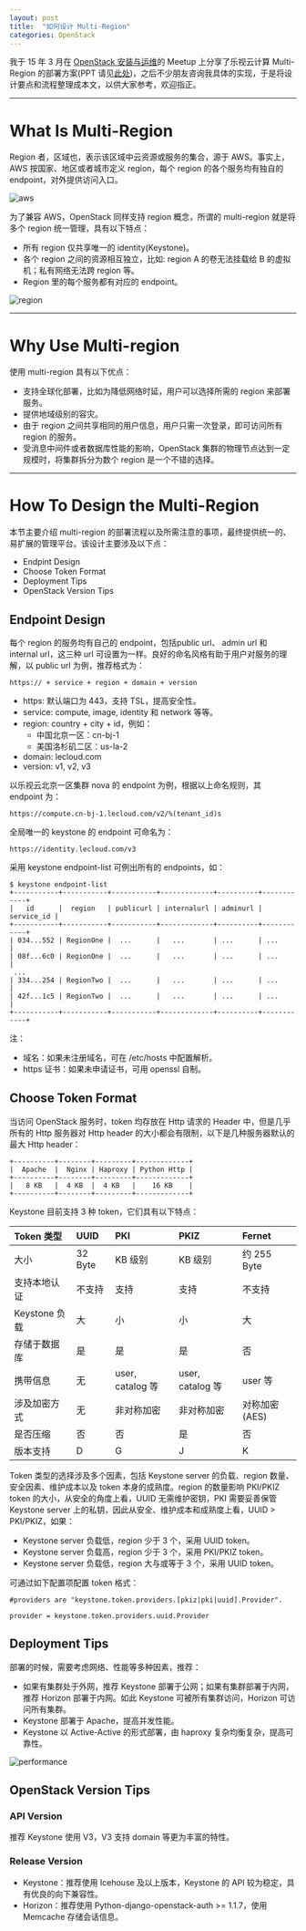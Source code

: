 ```yaml
---
layout: post
title:  "如何设计 Multi-Region"
categories: OpenStack
---
```


我于 15 年 3 月在 [OpenStack 安装与运维](http://www.meetup.com/China-OpenStack-User-Group/events/221099393/)的 Meetup 上分享了乐视云计算 Multi-Region 的部署方案(PPT 请见[此处](http://files.meetup.com/10602292/Letv-OpenStack%20Mutil-Region.pdf))，之后不少朋友咨询我具体的实现，于是将设计要点和流程整理成本文，以供大家参考，欢迎指正。

----------------------------

# What Is Multi-Region

Region 者，区域也，表示该区域中云资源或服务的集合，源于 AWS。事实上，AWS 按国家、地区或者城市定义 region，每个 region 的各个服务均有独自的 endpoint，对外提供访问入口。

![aws](http://7xp2eu.com1.z0.glb.clouddn.com/aws_region.png)

为了兼容 AWS，OpenStack 同样支持 region 概念，所谓的 multi-region 就是将多个 region 统一管理，具有以下特点：

- 所有 region 仅共享唯一的 identity(Keystone)。
- 各个 region 之间的资源相互独立，比如: region A 的卷无法挂载给 B 的虚拟机；私有网络无法跨 region 等。
- Region 里的每个服务都有对应的 endpoint。

![region](http://7xp2eu.com1.z0.glb.clouddn.com/region.jpg)

--------------------------

# Why Use Multi-region

使用 multi-region 具有以下优点：

- 支持全球化部署，比如为降低网络时延，用户可以选择所需的 region 来部署服务。
- 提供地域级别的容灾。
- 由于 region 之间共享相同的用户信息，用户只需一次登录，即可访问所有 region 的服务。
- 受消息中间件或者数据库性能的影响，OpenStack 集群的物理节点达到一定规模时，将集群拆分为数个 region 是一个不错的选择。

--------------------------

# How To Design the Multi-Region

本节主要介绍 multi-region 的部署流程以及所需注意的事项，最终提供统一的、易扩展的管理平台。该设计主要涉及以下点：

- Endpint Design
- Choose Token Format
- Deployment Tips
- OpenStack Version Tips

## Endpoint Design

每个 region 的服务均有自己的 endpoint，包括public url、 admin url 和 internal url，这三种 url 可设置为一样。良好的命名风格有助于用户对服务的理解，以 public url 为例，推荐格式为：

~~~
https:// + service + region + domain + version~~~

- https: 默认端口为 443，支持 TSL，提高安全性。- service: compute, image, identity 和 network 等等。- region: country + city + id，例如：   
 	- 中国北京一区：cn-bj-1    	- 美国洛杉矶二区：us-la-2- domain: lecloud.com- version: v1, v2, v3

以乐视云北京一区集群 nova 的 endpoint 为例，根据以上命名规则，其 endpoint 为：

~~~
https://compute.cn-bj-1.lecloud.com/v2/%(tenant_id)s
~~~

全局唯一的 keystone 的 endpoint 可命名为：

~~~
https://identity.lecloud.com/v3
~~~

采用 keystone endpoint-list 可例出所有的 endpoints，如：

~~~
$ keystone endpoint-list
+-----------+-----------+-----------+-------------+----------+------------+
|   id      |  region   | publicurl | internalurl | adminurl | service_id |
+-----------+-----------+-----------+-------------+----------+------------+
| 034...552 | RegionOne |  ...      |   ...       | ...      | ...        |
| 08f...6c0 | RegionOne |  ...      |   ...       | ...      | ...        |
 ...
| 334...254 | RegionTwo |  ...      |   ...       | ...      | ...        |
| 42f...1c5 | RegionTwo |  ...      |   ...       | ...      | ...        |
+-----------+-----------+-----------+-------------+----------+------------+
~~~

注：

- 域名：如果未注册域名，可在 /etc/hosts 中配置解析。
- https 证书：如果未申请证书，可用 openssl 自制。

## Choose Token Format

当访问 OpenStack 服务时，token 均存放在 Http 请求的 Header 中，但是几乎所有的 Http 服务器对  Http header 的大小都会有限制，以下是几种服务器默认的最大 Http header：

~~~
+----------+--------+---------+-------------+
|  Apache  |  Nginx | Haproxy | Python Http |
+----------+--------+---------+-------------+
|   8 KB   |  4 KB  |  4 KB   |    16 KB    |
+----------+--------+---------+-------------+
~~~

Keystone 目前支持 3 种 token，它们具有以下特点：

|Token 类型|UUID|PKI|PKIZ|Fernet|
|:---|:----|:---|:---|:---|
|大小|32 Byte|KB 级别| KB 级别| 约 255 Byte|
|支持本地认证|不支持|支持|支持|不支持|
|Keystone 负载|大 |小|小|大|
|存储于数据库|是|是|是|否|
|携带信息|无|user, catalog 等|user, catalog 等|user 等|
|涉及加密方式|无|非对称加密|非对称加密|对称加密(AES)|
|是否压缩|否|否|是|否|
|版本支持| D|G|J|K|

Token 类型的选择涉及多个因素，包括 Keystone server 的负载、region 数量、安全因素、维护成本以及 token 本身的成熟度。region 的数量影响 PKI/PKIZ token 的大小，从安全的角度上看，UUID 无需维护密钥，PKI 需要妥善保管 Keystone server 上的私钥，因此从安全、维护成本和成熟度上看，UUID > PKI/PKIZ，如果：

- Keystone server 负载低，region 少于 3 个，采用 UUID token。
- Keystone server 负载高，region 少于 3 个，采用 PKI/PKIZ token。
- Keystone server 负载低，region 大与或等于 3 个，采用 UUID token。

可通过如下配置项配置 token 格式：

~~~
#providers are "keystone.token.providers.[pkiz|pki|uuid].Provider".

provider = keystone.token.providers.uuid.Provider
~~~

## Deployment Tips

部署的时候，需要考虑网络、性能等多种因素，推荐：

- 如果有集群处于外网，推荐 Keystone 部署于公网；如果有集群部署于内网，推荐 Horizon 部署于内网。如此 Keystone 可被所有集群访问，Horizon 可访问所有集群。
- Keystone 部署于 Apache，提高并发性能。
- Keystone 以 Active-Active 的形式部署，由 haproxy 复杂均衡复杂，提高可靠性。

![performance](http://7xp2eu.com1.z0.glb.clouddn.com/keystone_performace.png)

## OpenStack Version Tips

### API Version

推荐 Keystone 使用 V3，V3 支持 domain 等更为丰富的特性。

### Release Version
- Keystone：推荐使用 Icehouse 及以上版本，Keystone 的 API 较为稳定，具有优良的向下兼容性。- Horizon：推荐使用 Python-django-openstack-auth >= 1.1.7，使用 Memcache 存储会话信息。